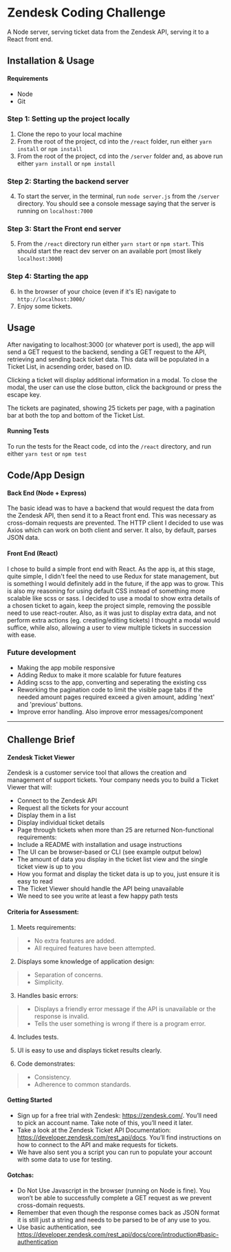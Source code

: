 # Zendesk Coding Challenge
A Node server, serving ticket data from the Zendesk API, serving it to a React front end.

## Installation & Usage

#### Requirements
- Node
- Git

### Step 1: Setting up the project locally

1. Clone the repo to your local machine
2. From the root of the project, cd into the `/react` folder, run either `yarn install` or `npm install`
3. From the root of the project, cd into the `/server` folder and, as above run either `yarn install` or `npm install`

### Step 2: Starting the backend server
4. To start the server, in the terminal, run `node server.js` from the `/server` directory. You should see a console message saying that the server is running on `localhost:7000`

### Step 3: Start the Front end server
5. From the `/react` directory run either `yarn start` or `npm start`. This should start the react dev server on an available port (most likely `localhost:3000`)

### Step 4: Starting the app
6. In the browser of your choice (even if it's IE) navigate to `http://localhost:3000/`
7. Enjoy some tickets.

## Usage
After navigating to localhost:3000 (or whatever port is used), the app will send a GET request to the backend, sending a GET request to the API, retrieving and sending back ticket data. This data will be populated in a Ticket List, in acsending order, based on ID. 

Clicking a ticket will display additional information in a modal. To close the modal, the user can use the close button, click the background or press the escape key.

The tickets are paginated, showing 25 tickets per page, with a pagination bar at both the top and bottom of the Ticket List.

#### Running Tests

To run the tests for the React code, cd into the `/react` directory, and run either `yarn test` or `npm test`

## Code/App Design

#### Back End (Node + Express)
The basic idead was to have a backend that would request the data from the Zendesk API, then send it to a React front end. This was necessary as cross-domain requests are prevented. The HTTP client I decided to use was Axios which can work on both client and server. It also, by default, parses JSON data.

#### Front End (React)
I chose to build a simple front end with React. As the app is, at this stage, quite simple, I didn't feel the need to use Redux for state management, but is something I would definitely add in the future, if the app was to grow. This is also my reasoning for using default CSS instead of something more scalable like scss or sass. I decided to use a modal to show extra details of a chosen ticket to again, keep the project simple, removing the possible need to use react-router. Also, as it was just to display extra data, and not perform extra actions (eg. creating/editing tickets) I thought a modal would suffice, while also, allowing a user to view multiple tickets in succession with ease. 

### Future development
- Making the app mobile responsive
- Adding Redux to make it more scalable for future features
- Adding scss to the app, converting and seperating the existing css
- Reworking the pagination code to limit the visible page tabs if the needed amount pages required exceed a given amount, adding 'next' and 'previous' buttons. 
- Improve error handling. Also improve error messages/component

---

## Challenge Brief

#### Zendesk Ticket Viewer

Zendesk is a customer service tool that allows the creation and management of support tickets.
Your company needs you to build a Ticket Viewer that will:
- Connect to the Zendesk API
- Request all the tickets for your account
- Display them in a list
- Display individual ticket details
- Page through tickets when more than 25 are returned
Non-functional requirements:
- Include a README with installation and usage instructions
- The UI can be browser-based or CLI (see example output below)
- The amount of data you display in the ticket list view and the single ticket view is up to
you
- How you format and display the ticket data is up to you, just ensure it is easy to read
- The Ticket Viewer should handle the API being unavailable
- We need to see you write at least a few happy path tests


#### Criteria for Assessment:
1. Meets requirements:
>  - No extra features are added.
>  - All required features have been attempted.
2. Displays some knowledge of application design:
>  - Separation of concerns.
>  - Simplicity.
3. Handles basic errors:
>  - Displays a friendly error message if the API is unavailable or the response is invalid.
>  - Tells the user something is wrong if there is a program error.
4. Includes tests.

5. UI is easy to use and displays ticket results clearly.

6. Code demonstrates:
>  - Consistency.
>  - Adherence to common standards.

#### Getting Started

- Sign up for a free trial with Zendesk: https://zendesk.com/. You’ll need to pick an account
name. Take note of this, you’ll need it later.
- Take a look at the Zendesk Ticket API Documentation:
https://developer.zendesk.com/rest_api/docs. You’ll find instructions on how to connect
to the API and make requests for tickets.
- We have also sent you a script you can run to populate your account with some data to
use for testing.

#### Gotchas:
- Do Not Use ​Javascript in the browser (running on Node is fine). You won’t be able to
successfully complete a GET request as we prevent cross-domain requests.
- Remember that even though the response comes back as JSON format it is still just a
string and needs to be parsed to be of any use to you.
- Use basic authentication, see
https://developer.zendesk.com/rest_api/docs/core/introduction#basic-authentication

